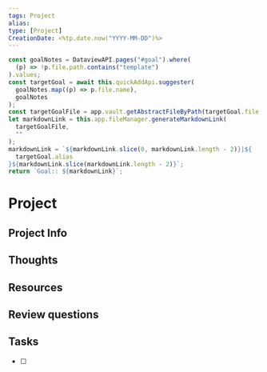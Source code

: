 ```yaml
---
tags: Project
alias:
type: [Project]
CreationDate: <%tp.date.now("YYYY-MM-DD")%>
---
```


```js quickadd
const goalNotes = DataviewAPI.pages("#goal").where(
  (p) => !p.file.path.contains("template")
).values;
const targetGoal = await this.quickAddApi.suggester(
  goalNotes.map((p) => p.file.name),
  goalNotes
);
const targetGoalFile = app.vault.getAbstractFileByPath(targetGoal.file.path);
let markdownLink = this.app.fileManager.generateMarkdownLink(
  targetGoalFile,
  ""
);
markdownLink = `${markdownLink.slice(0, markdownLink.length - 2)}|${
  targetGoal.alias
}${markdownLink.slice(markdownLink.length - 2)}`;
return `Goal:: ${markdownLink}`;
```

# Project

## Project Info

## Thoughts

## Resources

## Review questions

## Tasks

- [ ]
